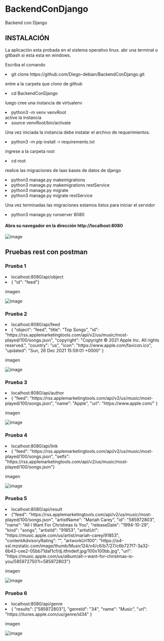 # BackendConDjango
Backend con Django
## INSTALACIÓN
<p> La aplicación esta probada en el sistema operativo linux.
abr una terminal o gitbash si esta esta en windows.</p>
<p> Escriba el comando </p>
<li> git clone https://github.com/Diego-debian/BackendConDjango.git </li>
<p> entre a la carpeta que clono de github </p>
<li> cd BackendConDjango </li>
<p> luego cree una instancia de virtualenv </p>
<li>  python3 -m venv venvRoot </li>
active la instancia
<li> source venvRoot/bin/activate </li>
<p> Una vez iniciada la instancia debe instalar el archivo de requerimientos. </p>
<li> python3 -m pip install -r requirements.txt </li>
<p>ingrese a la carpeta root </p>
<li> cd root </li>
<p>realice las migraciones de laas bases de datos de django </p>
<li>python3 manage.py makemigrations </li>
<li>python3 manage.py makemigrations restService </li>
<li>python3 manage.py migrate </li>
<li>python3 manage.py migrate restService </li>
<p> Una vez terminadas las migraciones estamos listos para  iniciar el servidor</p>
<li>python3 manage.py runserver 8080 </li>

<p><h4> Abra su navegador en la dirección http://localhost:8080</h4></p>

![image](https://user-images.githubusercontent.com/7892120/147413140-755df5ca-b49f-4bcc-94e2-146986be831d.png) 

## Pruebas rest con postman
### Prueba 1  
<li> localhost:8080/api/object</li>
<li> { "id": "feed"}  </li>
<p> imagen </p>

![image](https://user-images.githubusercontent.com/7892120/147414194-cc7aee17-24e8-4aff-8ec2-9a0a51f0f6f2.png)


### Prueba 2

<li>  localhost:8080/api/feed</li>
<li> {
    "object": "feed", 
    "title": "Top Songs", 
    "id": "https://rss.applemarketingtools.com/api/v2/us/music/most-played/100/songs.json", 
    "copyright": "Copyright © 2021 Apple Inc. All rights reserved.", 
    "country": "us", 
    "icon": "https://www.apple.com/favicon.ico", 
    "updated": "Sun, 26 Dec 2021 15:59:01 +0000" }
</li>
<p> imagen </p>

![image](https://user-images.githubusercontent.com/7892120/147413874-d6666d4e-3da4-4bf5-9cba-fe2b97b9126c.png)

### Prueba 3

<li>   localhost:8080/api/author</li>
<li>{
    "feed": "https://rss.applemarketingtools.com/api/v2/us/music/most-played/100/songs.json", 
    "name": "Apple",
    "url": "https://www.apple.com/" }
</li>
<p> imagen </p>

![image](https://user-images.githubusercontent.com/7892120/147414223-b41549af-8ba0-4846-bed5-db915a5b259a.png)


### Prueba 4

<li>    localhost:8080/api/link </li>
<li>{
    "feed": "https://rss.applemarketingtools.com/api/v2/us/music/most-played/100/songs.json", 
    "selfs": "https://rss.applemarketingtools.com/api/v2/us/music/most-played/100/songs.json"}
</li>
<p> imagen </p>

![image](https://user-images.githubusercontent.com/7892120/147414243-b0fde762-a81f-4b24-b1af-4ea2ac3f23b8.png)


### Prueba 5

<li>     localhost:8080/api/result </li>
<li>{"feed": "https://rss.applemarketingtools.com/api/v2/us/music/most-played/100/songs.json", "artistName": "Mariah Carey", "id": "585972803", "name": "All I Want For Christmas Is You", "releaseDate": "1994-10-29", "kind": "songs", "artistId": "91853", "artistUrl": "https://music.apple.com/us/artist/mariah-carey/91853", "contentAdvisoryRating": "", "artworkUrl100": "https://is4-ssl.mzstatic.com/image/thumb/Music124/v4/c6/b7/27/c6b727f7-3a32-6b43-cee2-05bb71daf1cf/dj.itfmdeif.jpg/100x100bb.jpg", "url": "https://music.apple.com/us/album/all-i-want-for-christmas-is-you/585972750?i=585972803"}
</li>
<p> imagen </p>

![image](https://user-images.githubusercontent.com/7892120/147414264-76e944b8-12eb-44b9-bbfc-02d59eae9f56.png)



### Prueba 6

<li>      localhost:8080/api/genre </li>
<li>{
    "results": ["585972803"], "genreId": "34", "name": "Music", "url": "https://itunes.apple.com/us/genre/id34" }
</li>
<p> imagen </p>

![image](https://user-images.githubusercontent.com/7892120/147414096-83ba8f40-ae37-47c3-947d-de5960251961.png)
